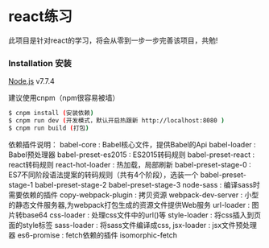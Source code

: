 # react练习


此项目是针对react的学习，将会从零到一步一步完善该项目，共勉!


###  Installation 安装

[Node.js](https://nodejs.org/) v7.7.4

建议使用cnpm（npm很容易被墙）

```sh
$ cnpm install (安装依赖)
$ cnpm run dev (开发模式，默认开启热跟新 http://localhost:8080 )
$ cnpm run build (打包)
```
依赖插件说明：
babel-core : Babel核心文件，提供Babel的Api
babel-loader : Babel预处理器
babel-preset-es2015 : ES2015转码规则
babel-preset-react : react转码规则
react-hot-loader : 热加载，局部刷新
babel-preset-stage-0 : ES7不同阶段语法提案的转码规则（共有4个阶段），选装一个
babel-preset-stage-1
babel-preset-stage-2
babel-preset-stage-3
node-sass : 编译sass时需要依赖的插件
copy-webpack-plugin : 拷贝资源
webpack-dev-server : 小型的静态文件服务器,为webpack打包生成的资源文件提供Web服务
url-loader : 图片转base64
css-loader : 处理css文件中的url()等
style-loader : 将css插入到页面的style标签
sass-loader : 将sass文件编译成css,
jsx-loader : jsx文件预处理器
es6-promise : fetch依赖的插件
isomorphic-fetch
